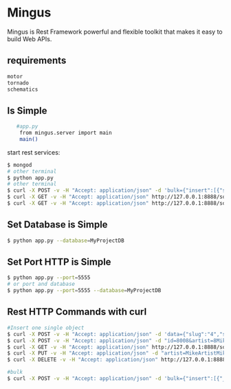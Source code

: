 Mingus
======

Mingus is Rest Framework powerful and flexible toolkit that makes it easy to build Web APIs.

requirements
------------
```sh
motor
tornado
schematics
```

Is Simple
---------
```sh
   #app.py
    from mingus.server import main
    main()
```
start rest services:
```sh
$ mongod
# other terminal
$ python app.py
# other terminal
$ curl -X POST -v -H "Accept: application/json" -d 'bulk={"insert":[{"slug":"1","song":"My Funny Valentine"},{"slug":"2","song":"500 Miles High"},{"slug":"3","song":"All of Me"}]}' http://127.0.0.1:8888/song/
$ curl -X GET -v -H "Accept: application/json" http://127.0.0.1:8888/song
$ curl -X GET -v -H "Accept: application/json" http://127.0.0.1:8888/song/?slug=1
```

Set Database is Simple
----------------------
```sh
$ python app.py --database=MyProjectDB
```

Set Port HTTP is Simple
-----------------------
```sh
$ python app.py --port=5555
# or port and database
$ python app.py --port=5555 --database=MyProjectDB
```

Rest HTTP Commands with curl
----------------------------
```sh
#Insert one single object
$ curl -X POST -v -H "Accept: application/json" -d 'data={"slug":"4","song":"Donna Lee"}' http://127.0.0.1:8888/song/
$ curl -X POST -v -H "Accept: application/json" -d "id=8008&artist=8MikeArtistMike&song=8SongToSongSong&rank=8001" http://127.0.0.1:8888/song/
$ curl -X GET -v -H "Accept: application/json" http://127.0.0.1:8888/song/8888d58dd1e5ba35fc062788/?id=2002
$ curl -X PUT -v -H "Accept: application/json" -d "artist=MikeArtistMike&song=SongToSongSong&rank=1021" http://127.0.0.1:8888/song/?id=2002
$ curl -X DELETE -v -H "Accept: application/json" http://127.0.0.1:8888/song/8888d58dd1e5ba35fc062788/?id=2002

#bulk
$ curl -X POST -v -H "Accept: application/json" -d 'bulk={"insert":[{"_id":1,"song":"My Funny Valentine"},{"_id":2,"song":"500 Miles High"},{"_id":3,"song":"All of Me"}]}' http://127.0.0.1:8888/song/
```
   
